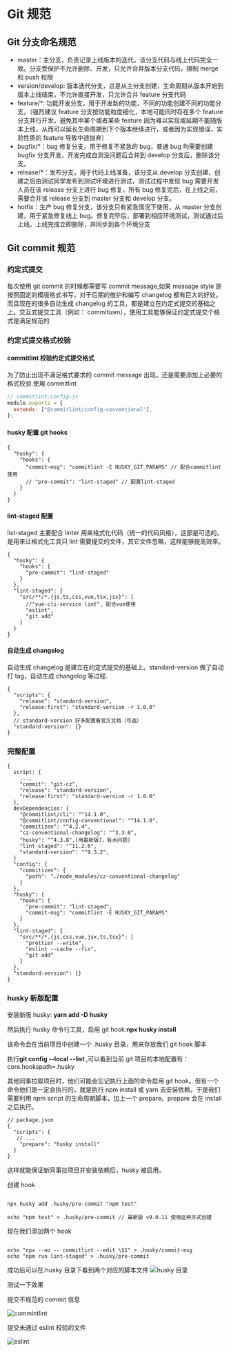 # Git 规范

## Git 分支命名规范

- master：主分支，负责记录上线版本的迭代，该分支代码与线上代码完全一致。分支受保护不允许删除、开发，只允许合并版本分支代码，限制 merge 和 push 权限
- version/develop: 版本迭代分支，总是从主分支创建，生命周期从版本开始到版本上线结束，不允许直接开发，只允许合并 feature 分支代码
- feature/\*: 功能开发分支，用于开发新的功能，不同的功能创建不同的功能分支。（强烈建议 feature 分支按功能粒度细化，本地可能同时存在多个 feature 分支并行开发，避免其中某个或者某些 feature 因为难以实现或延期不能随版本上线，从而可以延长生命周期到下个版本继续进行，或者因为实现错误，实验性质的 feature 导致中途抛弃）
- bugfix/\*：bug 修复分支，用于修复不紧急的 bug，普通 bug 均需要创建 bugfix 分支开发，开发完成自测没问题后合并到 develop 分支后，删除该分支。
- release/\*：发布分支，用于代码上线准备，该分支从 develop 分支创建，创建之后由测试同学发布到测试环境进行测试，测试过程中发现 bug 需要开发人员在该 release 分支上进行 bug 修复，所有 bug 修复完后，在上线之前，需要合并该 release 分支到 master 分支和 develop 分支。
- hotfix：生产 bug 修复分支，该分支只有紧急情况下使用，从 master 分支创建，用于紧急修复线上 bug。修复完毕后，部署到相应环境测试，测试通过后上线。上线完成立即删除，并同步到各个环境分支

## Git commit 规范

### 约定式提交

每次使用 git commit 的时候都需要写 commit message,如果 message style 是按照固定的模版格式书写，对于后期的维护和编写 changelog 都有巨大的好处。
而且现在的很多自动生成 changelog 的工具，都是建立在约定式提交的基础之上。交互式提交工具（例如： commitizen），使用工具能够保证约定式提交个格式是满足规范的

### 约定式提交格式校验

#### commitlint 校验约定式提交格式

为了防止出现不满足格式要求的 commit message 出现，还是需要添加上必要的格式校验.使用 commitlint

```js
// commitlint.config.js
module.exports = {
  extends: ["@commitlint/config-conventional"],
};
```

#### husky 配置 git hooks

```
{
  "husky": {
    "hooks": {
      "commit-msg": "commitlint -E HUSKY_GIT_PARAMS" // 配合commitlint使用
      // "pre-commit": "lint-staged" // 配置lint-staged
    }
  }
}
```

#### lint-staged 配置

list-staged 主要配合 linter 用来格式化代码（统一的代码风格），这部是可选的。是用来让格式化工具只 lint 需要提交的文件，其它文件忽略，这样能够提高效率。

```
{
  "husky": {
    "hooks": {
      "pre-commit": "lint-staged"
    }
  },
  "lint-staged": {
    "src/**/*.{js,ts,css,vue,tsx,jsx}": [
      //"vue-cli-service lint", 配合vue使用
      "eslint",
      "git add"
    ]
  }
}
```

#### 自动生成 changelog

自动生成 changelog 是建立在约定式提交的基础上。standard-version 做了自动打 tag，自动生成 changelog 等过程.

```
{
  "scripts": {
    "release": "standard-version",
    "release:first": "standard-version -r 1.0.0"
  },
  // standard-version 好多配置看官方文档（可选）
  "standard-version": {}
}
```

### 完整配置

```
{
  script: {
    ...,
    "commit": "git-cz",
    "release": "standard-version",
    "release:first": "standard-version -r 1.0.0"
  },
  devDependencies: {
    "@commitlint/cli": "^14.1.0",
    "@commitlint/config-conventional": "^14.1.0",
    "commitizen": "^4.2.4",
    "cz-conventional-changelog": "^3.3.0",
    "husky": "^4.3.8",(用最新版7，有点问题)
    "lint-staged": "^11.2.6",
    "standard-version": "^9.3.2",
  }
  "config": {
    "commitizen": {
      "path": "./node_modules/cz-conventional-changelog"
    }
  },
  "husky": {
    "hooks": {
      "pre-commit": "lint-staged",
      "commit-msg": "commitlint -E HUSKY_GIT_PARAMS"
    }
  },
  "lint-staged": {
    "src/**/*.{js,css,vue,jsx,ts,tsx}": [
      "prettier --write",
      "eslint --cache --fix",
      "git add"
    ]
  },
  "standard-version": {}
}
```

### husky 新版配置

安装新版 husky: **yarn add -D husky**

然后执行 husky 命令行工具，启用 git hook:**npx husky install**

该命令会在当前项目中创建一个 .husky 目录，用来存放我们 git hook 脚本

执行**git config --local --list** ,可以看到当前 git 项目的本地配置有：core.hookspath=.husky

其他同事拉取项目时，他们可能会忘记执行上面的命令启用 git hook。但有一个命令他们是一定会执行的，就是执行 npm install 或 yarn 去安装依赖。于是我们需要利用 npm script 的生命周期脚本，加上一个 prepare。prepare 会在 install 之后执行。

```
// package.json
{
  "scripts": {
   // ...
    "prepare": "husky install"
  }
}
```

这样就能保证新同事拉项目并安装依赖后，husky 被启用。

创建 hook

```

npx husky add .husky/pre-commit "npm test"

echo "npm test" > .husky/pre-commit // 最新版 v9.0.11 使用这种方式创建
```

现在我们添加两个 hook

```

echo "npx --no -- commitlint --edit \$1" > .husky/commit-msg
echo "npm run lint-staged" > .husky/pre-commit
```

成功后可以在.husky 目录下看到两个对应的脚本文件
![husky 目录](../assets/husky.jpg "husky目录")

测试一下效果

提交不规范的 commit 信息

![commintlint](../assets/commitlint.jpg "commintlint")

提交未通过 eslint 校验的文件

![eslint](../assets/eslint.jpg "eslint")
